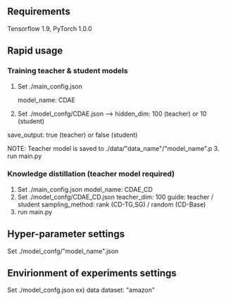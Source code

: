 ## Requirements
Tensorflow 1.9, PyTorch 1.0.0

## Rapid usage
### Training teacher & student models

1. Set ./main_config.json

    model_name: CDAE

2. Set ./model_confg/CDAE.json --> hidden_dim: 100 (teacher) or 10 (student)

 save_output: true (teacher) or false (student)
 
 NOTE: Teacher model is saved to ./data/"data_name"/"model_name".p
3. run main.py

### Knowledge distillation (teacher model required)
1. Set ./main_config.json
 model_name: CDAE_CD
2. Set ./model_confg/CDAE_CD.json
 teacher_dim: 100
 guide: teacher / student
 sampling_method: rank (CD-TG,SG) / random (CD-Base)
3. run main.py

## Hyper-parameter settings
Set ./model_confg/"model_name".json

## Envirionment of experiments settings
Set ./model_confg.json
ex) data
  dataset: "amazon"
